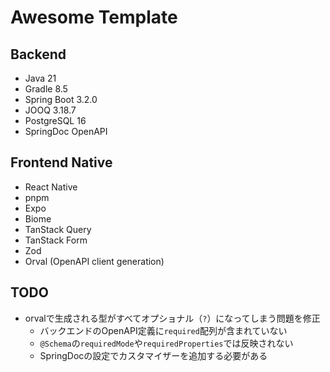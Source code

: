 # Awesome Template

## Backend

- Java 21
- Gradle 8.5
- Spring Boot 3.2.0
- JOOQ 3.18.7
- PostgreSQL 16
- SpringDoc OpenAPI

## Frontend Native

- React Native
- pnpm
- Expo
- Biome
- TanStack Query
- TanStack Form
- Zod
- Orval (OpenAPI client generation)

## TODO

- orvalで生成される型がすべてオプショナル（`?`）になってしまう問題を修正
  - バックエンドのOpenAPI定義に`required`配列が含まれていない
  - `@Schema`の`requiredMode`や`requiredProperties`では反映されない
  - SpringDocの設定でカスタマイザーを追加する必要がある


